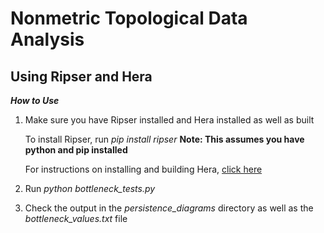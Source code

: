 # Nonmetric Topological Data Analysis
## Using Ripser and Hera

_**How to Use**_

1. Make sure you have Ripser installed and Hera installed as well as built

    To install Ripser, run _pip install ripser_ **Note: This assumes you have python and pip installed**
    
    For instructions on installing and building Hera, [click here](https://bitbucket.org/grey_narn/hera/src/master/)

2. Run _python bottleneck_tests.py_

3. Check the output in the *persistence_diagrams* directory as well as the *bottleneck_values.txt* file
 